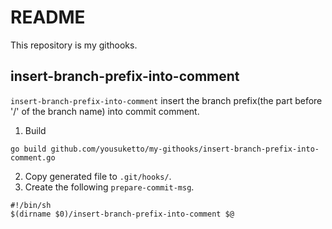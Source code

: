 # README
This repository is my githooks.

## insert-branch-prefix-into-comment
`insert-branch-prefix-into-comment` insert the branch prefix(the part before '/' of the branch name) into commit comment.

1. Build
```
go build github.com/yousuketto/my-githooks/insert-branch-prefix-into-comment.go
```
2. Copy generated file to `.git/hooks/`.
3. Create the following `prepare-commit-msg`.
```
#!/bin/sh
$(dirname $0)/insert-branch-prefix-into-comment $@
```
